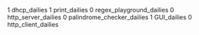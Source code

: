1 dhcp_dailies
1 print_dailies
0 regex_playground_dailies
0 http_server_dailies
0 palindrome_checker_dailies
1 GUI_dailies
0 http_client_dailies
